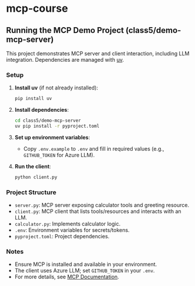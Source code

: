 # mcp-course

## Running the MCP Demo Project (class5/demo-mcp-server)

This project demonstrates MCP server and client interaction, including LLM integration. Dependencies are managed with [uv](https://github.com/astral-sh/uv).

### Setup

1. **Install uv** (if not already installed):

    ```sh
    pip install uv
    ```

2. **Install dependencies**:

    ```sh
    cd class5/demo-mcp-server
    uv pip install -r pyproject.toml
    ```

3. **Set up environment variables**:

    - Copy `.env.example` to `.env` and fill in required values (e.g., `GITHUB_TOKEN` for Azure LLM).

4. **Run the client**:

    ```sh
    python client.py
    ```

### Project Structure

- `server.py`: MCP server exposing calculator tools and greeting resource.
- `client.py`: MCP client that lists tools/resources and interacts with an LLM.
- `calculator.py`: Implements calculator logic.
- `.env`: Environment variables for secrets/tokens.
- `pyproject.toml`: Project dependencies.

### Notes

- Ensure MCP is installed and available in your environment.
- The client uses Azure LLM; set `GITHUB_TOKEN` in your `.env`.
- For more details, see [MCP Documentation](https://github.com/microsoft/mcp-for-beginners).
